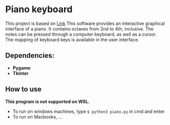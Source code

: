 # Piano keyboard
This project is based on [Link](https://github.com/krishnansuki/piano)
This software provides an interactive graphical interface of a piano. It contains octaves from 2nd to 4th, inclusive. The notes can be pressed through a computer keyboard, as well as a cursor. The mapping of keyboard keys is available in the user interface.

## Dependencies:

* **Pygame**
* **Tkinter**

## How to use
**This program is not supported on WSL.**
* To run on windows machines, type ```$ python3 piano.py``` in cmd and enter
* To run on Macbooks, ...
